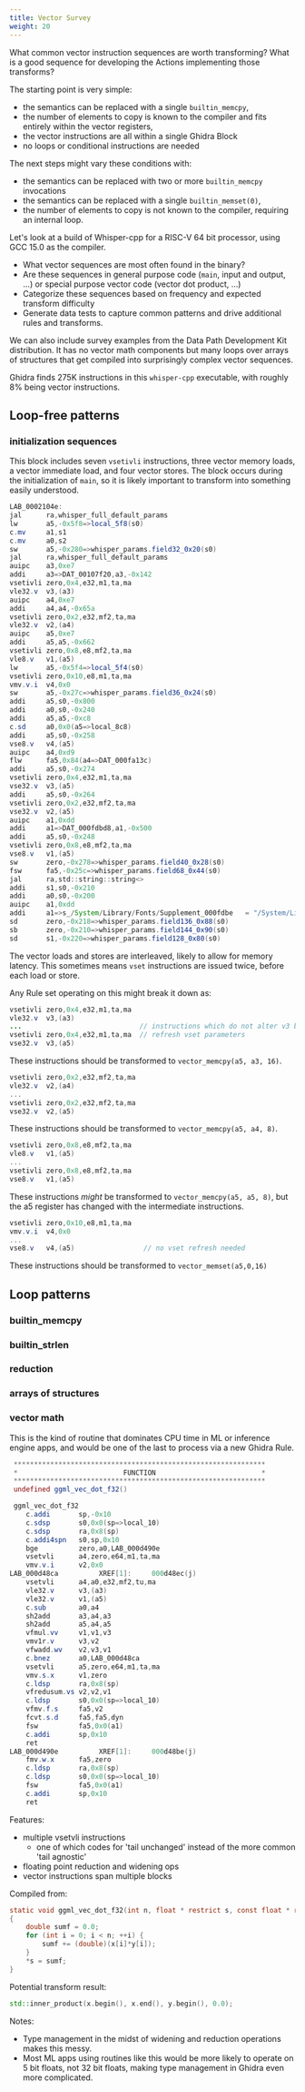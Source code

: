 ```yaml
---
title: Vector Survey
weight: 20
---
```


What common vector instruction sequences are worth transforming?  What is a good sequence for developing the Actions implementing those transforms?

The starting point is very simple:

* the semantics can be replaced with a single `builtin_memcpy`,
* the number of elements to copy is known to the compiler and fits entirely within the vector registers,
* the vector instructions are all within a single Ghidra Block
* no loops or conditional instructions are needed

The next steps might vary these conditions with:

* the semantics can be replaced with two or more `builtin_memcpy` invocations
* the semantics can be replaced with a single `builtin_memset(0)`,
* the number of elements to copy is not known to the compiler, requiring an internal loop.

Let's look at a build of Whisper-cpp for a RISC-V 64 bit processor, using GCC 15.0 as the compiler.
* What vector sequences are most often found in the binary?
* Are these sequences in general purpose code (`main`, input and output, ...) or special purpose
  vector code (vector dot product, ...)
* Categorize these sequences based on frequency and expected transform difficulty
* Generate data tests to capture common patterns and drive additional rules and transforms.

We can also include survey examples from the Data Path Development Kit distribution.  It has no
vector math components but many loops over arrays of structures that get compiled into
surprisingly complex vector sequences.

Ghidra finds 275K instructions in this `whisper-cpp` executable, with roughly 8% being vector instructions.  

## Loop-free patterns

### initialization sequences

This block includes seven `vsetivli` instructions, three vector memory loads, a vector immediate load, and four vector stores.
The block occurs during the initialization of `main`, so it is likely important to transform into something easily understood.

```as
LAB_0002104e: 
jal      ra,whisper_full_default_params
lw       a5,-0x5f8=>local_5f8(s0)
c.mv     a1,s1
c.mv     a0,s2
sw       a5,-0x280=>whisper_params.field32_0x20(s0)
jal      ra,whisper_full_default_params
auipc    a3,0xe7
addi     a3=>DAT_00107f20,a3,-0x142
vsetivli zero,0x4,e32,m1,ta,ma 
vle32.v  v3,(a3)
auipc    a4,0xe7
addi     a4,a4,-0x65a
vsetivli zero,0x2,e32,mf2,ta,ma
vle32.v  v2,(a4)
auipc    a5,0xe7
addi     a5,a5,-0x662
vsetivli zero,0x8,e8,mf2,ta,ma 
vle8.v   v1,(a5)
lw       a5,-0x5f4=>local_5f4(s0)
vsetivli zero,0x10,e8,m1,ta,ma  
vmv.v.i  v4,0x0
sw       a5,-0x27c=>whisper_params.field36_0x24(s0)
addi     a5,s0,-0x800
addi     a0,s0,-0x240
addi     a5,a5,-0xc8
c.sd     a0,0x0(a5=>local_8c8)
addi     a5,s0,-0x258
vse8.v   v4,(a5)
auipc    a4,0xd9
flw      fa5,0x84(a4=>DAT_000fa13c)
addi     a5,s0,-0x274
vsetivli zero,0x4,e32,m1,ta,ma 
vse32.v  v3,(a5)
addi     a5,s0,-0x264
vsetivli zero,0x2,e32,mf2,ta,ma
vse32.v  v2,(a5)
auipc    a1,0xdd
addi     a1=>DAT_000fdbd8,a1,-0x500
addi     a5,s0,-0x248
vsetivli zero,0x8,e8,mf2,ta,ma 
vse8.v   v1,(a5)
sw       zero,-0x278=>whisper_params.field40_0x28(s0)
fsw      fa5,-0x25c=>whisper_params.field68_0x44(s0)
jal      ra,std::string::string<>
addi     s1,s0,-0x210
addi     a0,s0,-0x200
auipc    a1,0xdd
addi     a1=>s_/System/Library/Fonts/Supplement_000fdbe   = "/System/Library/Fonts/Supplem
sd       zero,-0x218=>whisper_params.field136_0x88(s0)
sb       zero,-0x210=>whisper_params.field144_0x90(s0)
sd       s1,-0x220=>whisper_params.field128_0x80(s0)
```

The vector loads and stores are interleaved, likely to allow for memory latency.
This sometimes means `vset` instructions are issued twice, before each load or store.

Any Rule set operating on this might break it down as:

```as
vsetivli zero,0x4,e32,m1,ta,ma 
vle32.v  v3,(a3)
...                             // instructions which do not alter v3 but may alter vset parameters
vsetivli zero,0x4,e32,m1,ta,ma  // refresh vset parameters
vse32.v  v3,(a5)
```

These instructions should be transformed to `vector_memcpy(a5, a3, 16)`.

```as
vsetivli zero,0x2,e32,mf2,ta,ma
vle32.v  v2,(a4)
...
vsetivli zero,0x2,e32,mf2,ta,ma
vse32.v  v2,(a5)
```

These instructions should be transformed to `vector_memcpy(a5, a4, 8)`.

```as
vsetivli zero,0x8,e8,mf2,ta,ma 
vle8.v   v1,(a5)
...
vsetivli zero,0x8,e8,mf2,ta,ma 
vse8.v   v1,(a5)
```

These instructions *might* be transformed to `vector_memcpy(a5, a5, 8)`, but the a5 register has changed with the intermediate instructions.

```as
vsetivli zero,0x10,e8,m1,ta,ma  
vmv.v.i  v4,0x0
...
vse8.v   v4,(a5)                 // no vset refresh needed
```

These instructions should be transformed to `vector_memset(a5,0,16)`

## Loop patterns

### builtin_memcpy

### builtin_strlen

### reduction

### arrays of structures

### vector math

This is the kind of routine that dominates CPU time in ML or inference engine apps, and would be one of the last to
process via a new Ghidra Rule.

```as
 **************************************************************
 *                          FUNCTION                          *
 **************************************************************
 undefined ggml_vec_dot_f32()

 ggml_vec_dot_f32
    c.addi       sp,-0x10
    c.sdsp       s0,0x0(sp=>local_10)
    c.sdsp       ra,0x8(sp)
    c.addi4spn   s0,sp,0x10
    bge          zero,a0,LAB_000d490e
    vsetvli      a4,zero,e64,m1,ta,ma 
    vmv.v.i      v2,0x0
LAB_000d48ca          XREF[1]:     000d48ec(j)  
    vsetvli      a4,a0,e32,mf2,tu,ma
    vle32.v      v3,(a3)
    vle32.v      v1,(a5)
    c.sub        a0,a4
    sh2add       a3,a4,a3
    sh2add       a5,a4,a5
    vfmul.vv     v1,v1,v3
    vmv1r.v      v3,v2
    vfwadd.wv    v2,v3,v1
    c.bnez       a0,LAB_000d48ca
    vsetvli      a5,zero,e64,m1,ta,ma 
    vmv.s.x      v1,zero
    c.ldsp       ra,0x8(sp)
    vfredusum.vs v2,v2,v1
    c.ldsp       s0,0x0(sp=>local_10)
    vfmv.f.s     fa5,v2
    fcvt.s.d     fa5,fa5,dyn
    fsw          fa5,0x0(a1)
    c.addi       sp,0x10
    ret
LAB_000d490e          XREF[1]:     000d48be(j)  
    fmv.w.x      fa5,zero
    c.ldsp       ra,0x8(sp)
    c.ldsp       s0,0x0(sp=>local_10)
    fsw          fa5,0x0(a1)
    c.addi       sp,0x10
    ret
```

Features:

* multiple vsetvli instructions
  * one of which codes for 'tail unchanged' instead of the more common 'tail agnostic'
* floating point reduction and widening ops
* vector instructions span multiple blocks

Compiled from:

```c
static void ggml_vec_dot_f32(int n, float * restrict s, const float * restrict x, const float * restrict y)
{
    double sumf = 0.0;
    for (int i = 0; i < n; ++i) {
        sumf += (double)(x[i]*y[i]);
    }
    *s = sumf;
}
```

Potential transform result:

```c++
std::inner_product(x.begin(), x.end(), y.begin(), 0.0);
```

Notes:

* Type management in the midst of widening and reduction operations makes this messy.
* Most ML apps using routines like this would be more likely to operate on 5 bit floats,
  not 32 bit floats, making type management in Ghidra even more complicated.